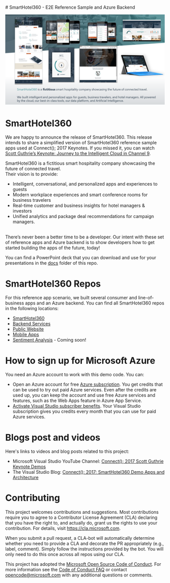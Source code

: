 
<br>
# SmartHotel360 - E2E Reference Sample and Azure Backend

<p align="center">
<img src="/docs/SmartHotel360_ReferenceApps.png "/>
</p>

# SmartHotel360
We are happy to announce the release of SmartHotel360. This release intends to share a simplified version of SmartHotel360 reference sample apps used at Connect(); 2017 Keynotes. If you missed it, you can watch <a href="https://channel9.msdn.com/Events/Connect/2017/K100">Scott Guthrie’s Keynote: Journey to the Intelligent Cloud in Channel 9</a>.

SmartHotel360 is a fictitious smart hospitality company showcasing the future of connected travel.  
Their vision is to provide:
- Intelligent, conversational, and personalized apps and experiences to guests 
- Modern workplace experiences and smart conference rooms for business travelers
- Real-time customer and business insights for hotel managers & investors
- Unified analytics and package deal recommendations for campaign managers.
<br>
There’s never been a better time to be a developer. Our intent with these set of reference apps and Azure backend is to show developers how to get started building the apps of the future, today!

You can find a PowerPoint deck that you can download and use for your presentations in the <a href="https://github.com/Microsoft/SmartHotel360/tree/master/docs">docs</a> folder of this repo.

# SmartHotel360 Repos

For this reference app scenario, we built several consumer and line-of-business apps and an Azure backend. You can find all SmartHotel360 repos in the following locations:

* [SmartHotel360 ](https://github.com/Microsoft/SmartHotel360)
* [Backend Services](https://github.com/Microsoft/SmartHotel360-Azure-backend)
* [Public Website](https://github.com/Microsoft/SmartHotel360-public-web)
* [Mobile Apps](https://github.com/Microsoft/SmartHotel360-mobile-desktop-apps)
* [Sentiment Analysis](https://github.com/Microsoft/SmartHotel360-Sentiment-Analysis-App) - Coming soon!

# How to sign up for Microsoft Azure

You need an Azure account to work with this demo code. You can:

- Open an Azure account for free [Azure subscription](https://azure.com). You get credits that can be used to try out paid Azure services. Even after the credits are used up, you can keep the account and use free Azure services and features, such as the Web Apps feature in Azure App Service.
- [Activate Visual Studio subscriber benefits](https://azure.microsoft.com/en-us/pricing/member-offers/credit-for-visual-studio-subscribers/). Your Visual Studio subscription gives you credits every month that you can use for paid Azure services.


# Blogs post and videos

Here's links to videos and blog posts related to this project:

- Microsoft Visual Studio YouTube Channel: [Connect(); 2017 Scott Guthrie Keynote Demos](https://www.youtube.com/playlist?list=PLReL099Y5nRfBAR43pZrcTTJ3LTa9hdsV)
- The Visual Studio Blog: [Connect(); 2017: SmartHotel360 Demo Apps and Architecture](https://blogs.msdn.microsoft.com/visualstudio/2017/12/13/connect-2017-smarthotel360-demo-apps-and-architecture/)

# Contributing

This project welcomes contributions and suggestions.  Most contributions require you to agree to a
Contributor License Agreement (CLA) declaring that you have the right to, and actually do, grant us
the rights to use your contribution. For details, visit https://cla.microsoft.com.

When you submit a pull request, a CLA-bot will automatically determine whether you need to provide
a CLA and decorate the PR appropriately (e.g., label, comment). Simply follow the instructions
provided by the bot. You will only need to do this once across all repos using our CLA.

This project has adopted the [Microsoft Open Source Code of Conduct](https://opensource.microsoft.com/codeofconduct/).
For more information see the [Code of Conduct FAQ](https://opensource.microsoft.com/codeofconduct/faq/) or
contact [opencode@microsoft.com](mailto:opencode@microsoft.com) with any additional questions or comments.
